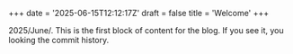 +++
date = '2025-06-15T12:12:17Z'
draft = false
title = 'Welcome'
+++

2025/June/. 
This is the first block of content for the blog.
If you see it, you looking the commit history.
